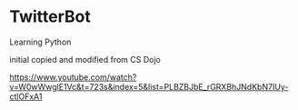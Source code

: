 # TwitterBot

Learning Python 

initial copied and modified from CS Dojo

https://www.youtube.com/watch?v=W0wWwglE1Vc&t=723s&index=5&list=PLBZBJbE_rGRXBhJNdKbN7IUy-ctlOFxA1
